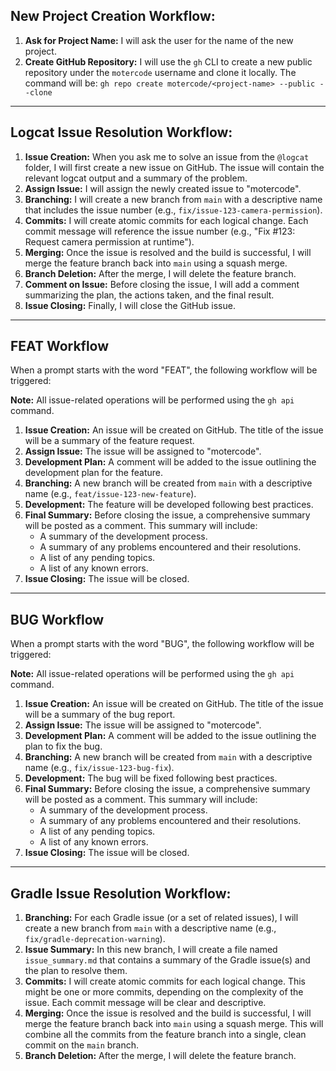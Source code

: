 ## New Project Creation Workflow:

1.  **Ask for Project Name:** I will ask the user for the name of the new project.
2.  **Create GitHub Repository:** I will use the `gh` CLI to create a new public repository under the `motercode` username and clone it locally. The command will be: `gh repo create motercode/<project-name> --public --clone`

---


## Logcat Issue Resolution Workflow:

1.  **Issue Creation:** When you ask me to solve an issue from the `@logcat` folder, I will first create a new issue on GitHub. The issue will contain the relevant logcat output and a summary of the problem.
2.  **Assign Issue:** I will assign the newly created issue to "motercode".
3.  **Branching:** I will create a new branch from `main` with a descriptive name that includes the issue number (e.g., `fix/issue-123-camera-permission`).
4.  **Commits:** I will create atomic commits for each logical change. Each commit message will reference the issue number (e.g., "Fix #123: Request camera permission at runtime").
5.  **Merging:** Once the issue is resolved and the build is successful, I will merge the feature branch back into `main` using a squash merge.
6.  **Branch Deletion:** After the merge, I will delete the feature branch.
7.  **Comment on Issue:** Before closing the issue, I will add a comment summarizing the plan, the actions taken, and the final result.
8.  **Issue Closing:** Finally, I will close the GitHub issue.

---

## FEAT Workflow

When a prompt starts with the word "FEAT", the following workflow will be triggered:

**Note:** All issue-related operations will be performed using the `gh api` command.

1.  **Issue Creation:** An issue will be created on GitHub. The title of the issue will be a summary of the feature request.
2.  **Assign Issue:** The issue will be assigned to "motercode".
3.  **Development Plan:** A comment will be added to the issue outlining the development plan for the feature.
4.  **Branching:** A new branch will be created from `main` with a descriptive name (e.g., `feat/issue-123-new-feature`).
5.  **Development:** The feature will be developed following best practices.
6.  **Final Summary:** Before closing the issue, a comprehensive summary will be posted as a comment. This summary will include:
    *   A summary of the development process.
    *   A summary of any problems encountered and their resolutions.
    *   A list of any pending topics.
    *   A list of any known errors.
7.  **Issue Closing:** The issue will be closed.

---

## BUG Workflow

When a prompt starts with the word "BUG", the following workflow will be triggered:

**Note:** All issue-related operations will be performed using the `gh api` command.

1.  **Issue Creation:** An issue will be created on GitHub. The title of the issue will be a summary of the bug report.
2.  **Assign Issue:** The issue will be assigned to "motercode".
3.  **Development Plan:** A comment will be added to the issue outlining the plan to fix the bug.
4.  **Branching:** A new branch will be created from `main` with a descriptive name (e.g., `fix/issue-123-bug-fix`).
5.  **Development:** The bug will be fixed following best practices.
6.  **Final Summary:** Before closing the issue, a comprehensive summary will be posted as a comment. This summary will include:
    *   A summary of the development process.
    *   A summary of any problems encountered and their resolutions.
    *   A list of any pending topics.
    *   A list of any known errors.
7.  **Issue Closing:** The issue will be closed.

---

## Gradle Issue Resolution Workflow:

1.  **Branching:** For each Gradle issue (or a set of related issues), I will create a new branch from `main` with a descriptive name (e.g., `fix/gradle-deprecation-warning`).
2.  **Issue Summary:** In this new branch, I will create a file named `issue_summary.md` that contains a summary of the Gradle issue(s) and the plan to resolve them.
3.  **Commits:** I will create atomic commits for each logical change. This might be one or more commits, depending on the complexity of the issue. Each commit message will be clear and descriptive.
4.  **Merging:** Once the issue is resolved and the build is successful, I will merge the feature branch back into `main` using a squash merge. This will combine all the commits from the feature branch into a single, clean commit on the `main` branch.
5.  **Branch Deletion:** After the merge, I will delete the feature branch.
